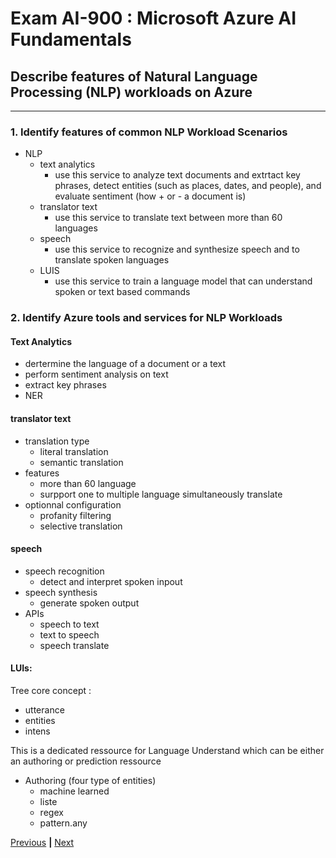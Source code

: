 # Exam AI-900 : Microsoft Azure AI Fundamentals

## Describe features of Natural Language Processing (NLP) workloads on Azure

---

### 1. Identify features of common NLP Workload Scenarios

- NLP
    - text analytics
        - use this service to analyze text documents and extrtact key phrases, detect entities (such as places, dates, and people), and evaluate sentiment (how + or - a document is)
    - translator text
      - use this service to translate text between more than 60 languages
    - speech
      - use this service to recognize and synthesize speech and to translate spoken languages
    - LUIS
        - use this service to train a language model that can understand spoken or text based commands

### 2. Identify Azure tools and services for NLP Workloads

#### Text Analytics
- dertermine the language of a document or a text
- perform sentiment analysis on text
- extract key phrases
- NER

#### translator text
- translation type
  - literal translation
  - semantic translation
- features
  - more than 60 language
  - surpport one to multiple language simultaneously translate
- optionnal configuration
  - profanity filtering
  - selective translation

#### speech
- speech recognition
  - detect and interpret spoken inpout
- speech synthesis
  - generate spoken output
- APIs   
  - speech to text
  - text to speech
  - speech translate
    
#### LUIs:
Tree core concept :
  - utterance
  - entities
  - intens

This is a dedicated ressource for Language Understand which can be either an authoring or prediction ressource
- Authoring (four type of entities)
  - machine learned
  - liste
  - regex
  - pattern.any 

[Previous](04-CV.md) **|** [Next](05-CONVERSATIONAL.md)